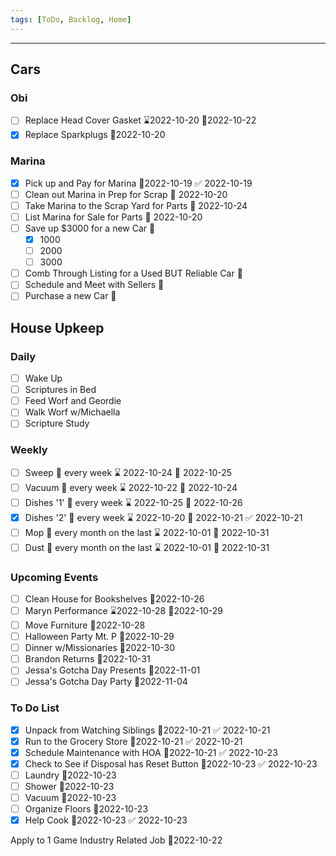 ```yaml
---
tags: [ToDo, Backlog, Home]
---
```

---
## Cars
### Obi
- [ ] Replace Head Cover Gasket ⌛2022-10-20 📆2022-10-22
- [x] Replace Sparkplugs 📆2022-10-20

### Marina
- [x] Pick up and Pay for Marina 📆2022-10-19 ✅ 2022-10-19
- [ ] Clean out Marina in Prep for Scrap 📆 2022-10-20
- [ ] Take Marina to the Scrap Yard for Parts 📆 2022-10-24
- [ ] List Marina for Sale for Parts 📆 2022-10-20
- [ ] Save up $3000 for a new Car 📆
	- [x] 1000
	- [ ] 2000
	- [ ] 3000
- [ ] Comb Through Listing for a Used BUT Reliable Car 📆
- [ ] Schedule and Meet with Sellers 📆
- [ ] Purchase a new Car 📆

## House Upkeep
### Daily
- [ ] Wake Up
- [ ] Scriptures in Bed
- [ ] Feed Worf and Geordie
- [ ] Walk Worf w/Michaella
- [ ] Scripture Study

### Weekly
- [ ] Sweep 🔁 every week ⌛ 2022-10-24 📆 2022-10-25
- [ ] Vacuum 🔁 every week ⌛ 2022-10-22 📆 2022-10-24
- [ ] Dishes '1' 🔁 every week ⌛ 2022-10-25 📆 2022-10-26
- [x] Dishes '2' 🔁 every week ⌛ 2022-10-20 📆 2022-10-21 ✅ 2022-10-21
- [ ] Mop 🔁 every month on the last ⌛ 2022-10-01 📆 2022-10-31
- [ ] Dust 🔁 every month on the last ⌛ 2022-10-01 📆 2022-10-31

### Upcoming Events
- [ ] Clean House for Bookshelves 📆2022-10-26
- [ ] Maryn Performance ⌛2022-10-28 📆2022-10-29
- [ ] Move Furniture 📆2022-10-28
- [ ] Halloween Party Mt. P 📆2022-10-29
- [ ] Dinner w/Missionaries 📆2022-10-30
- [ ] Brandon Returns 📆2022-10-31
- [ ] Jessa's Gotcha Day Presents 📆2022-11-01
- [ ] Jessa's Gotcha Day Party 📆2022-11-04

### To Do List
- [x] Unpack from Watching Siblings 📆2022-10-21 ✅ 2022-10-21
- [x] Run to the Grocery Store 📆2022-10-21 ✅ 2022-10-21
- [x] Schedule Maintenance with HOA 📆2022-10-21 ✅ 2022-10-23
- [x] Check to See if Disposal has Reset Button 📆2022-10-23 ✅ 2022-10-23
- [ ] Laundry 📆2022-10-23
- [ ] Shower 📆2022-10-23
- [ ] Vacuum 📆2022-10-23
- [ ] Organize Floors 📆2022-10-23
- [x] Help Cook 📆2022-10-23 ✅ 2022-10-23

 Apply to 1 Game Industry Related Job 📆2022-10-22